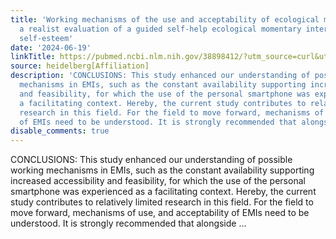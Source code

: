 ```yaml
---
title: 'Working mechanisms of the use and acceptability of ecological momentary interventions:
  a realist evaluation of a guided self-help ecological momentary intervention targeting
  self-esteem'
date: '2024-06-19'
linkTitle: https://pubmed.ncbi.nlm.nih.gov/38898412/?utm_source=curl&utm_medium=rss&utm_campaign=pubmed-2&utm_content=1FakS-2QOkCT8HsMOQP1bCRQ4YzyumYOmxmF0moLsQ3dFB1E9V&fc=20220326224207&ff=20240620182206&v=2.18.0.post9+e462414
source: heidelberg[Affiliation]
description: 'CONCLUSIONS: This study enhanced our understanding of possible working
  mechanisms in EMIs, such as the constant availability supporting increased accessibility
  and feasibility, for which the use of the personal smartphone was experienced as
  a facilitating context. Hereby, the current study contributes to relatively limited
  research in this field. For the field to move forward, mechanisms of use, and acceptability
  of EMIs need to be understood. It is strongly recommended that alongside ...'
disable_comments: true
---
```

CONCLUSIONS: This study enhanced our understanding of possible working mechanisms in EMIs, such as the constant availability supporting increased accessibility and feasibility, for which the use of the personal smartphone was experienced as a facilitating context. Hereby, the current study contributes to relatively limited research in this field. For the field to move forward, mechanisms of use, and acceptability of EMIs need to be understood. It is strongly recommended that alongside ...